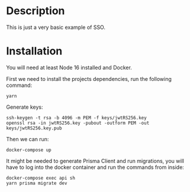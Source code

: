# Description

This is just a very basic example of SSO.

# Installation

You will need at least Node 16 installed and Docker.

First we need to install the projects dependencies, run the following command:

```
yarn
```

Generate keys:

```
ssh-keygen -t rsa -b 4096 -m PEM -f keys/jwtRS256.key
openssl rsa -in jwtRS256.key -pubout -outform PEM -out keys/jwtRS256.key.pub
```

Then we can run:

```
docker-compose up
```

It might be needed to generate Prisma Client and run migrations, you will have to log into the docker container and run the commands from inside:

```
docker-compose exec api sh
yarn prisma migrate dev
```
